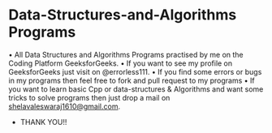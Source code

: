 # Data-Structures-and-Algorithms Programs
•	All Data Structures and Algorithms Programs practised by me on the Coding Platform GeeksforGeeks.
•	If you want to see my profile on GeeksforGeeks just visit on @errorless111.
•	If you find some errors or bugs in my programs then feel free to fork and pull request to my programs
•	If you want to learn basic Cpp or data-structures & Algorithms and want some tricks to solve programs then just drop a mail on shelavaleswaraj1610@gmail.com.


- THANK YOU!!
